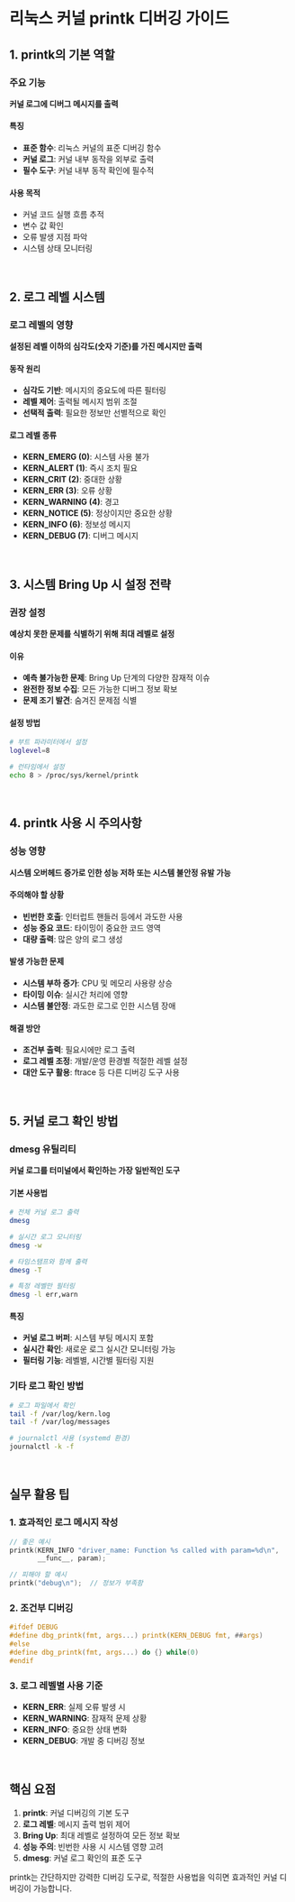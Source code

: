 # 리눅스 커널 printk 디버깅 가이드

## 1. printk의 기본 역할

### 주요 기능
**커널 로그에 디버그 메시지를 출력**

#### 특징
- **표준 함수**: 리눅스 커널의 표준 디버깅 함수
- **커널 로그**: 커널 내부 동작을 외부로 출력
- **필수 도구**: 커널 내부 동작 확인에 필수적

#### 사용 목적
- 커널 코드 실행 흐름 추적
- 변수 값 확인
- 오류 발생 지점 파악
- 시스템 상태 모니터링

<br>

## 2. 로그 레벨 시스템

### 로그 레벨의 영향
**설정된 레벨 이하의 심각도(숫자 기준)를 가진 메시지만 출력**

#### 동작 원리
- **심각도 기반**: 메시지의 중요도에 따른 필터링
- **레벨 제어**: 출력될 메시지 범위 조절
- **선택적 출력**: 필요한 정보만 선별적으로 확인

#### 로그 레벨 종류
- **KERN_EMERG (0)**: 시스템 사용 불가
- **KERN_ALERT (1)**: 즉시 조치 필요
- **KERN_CRIT (2)**: 중대한 상황
- **KERN_ERR (3)**: 오류 상황
- **KERN_WARNING (4)**: 경고
- **KERN_NOTICE (5)**: 정상이지만 중요한 상황
- **KERN_INFO (6)**: 정보성 메시지
- **KERN_DEBUG (7)**: 디버그 메시지

<br>

## 3. 시스템 Bring Up 시 설정 전략

### 권장 설정
**예상치 못한 문제를 식별하기 위해 최대 레벨로 설정**

#### 이유
- **예측 불가능한 문제**: Bring Up 단계의 다양한 잠재적 이슈
- **완전한 정보 수집**: 모든 가능한 디버그 정보 확보
- **문제 조기 발견**: 숨겨진 문제점 식별

#### 설정 방법
```bash
# 부트 파라미터에서 설정
loglevel=8

# 런타임에서 설정
echo 8 > /proc/sys/kernel/printk
```

<br>

## 4. printk 사용 시 주의사항

### 성능 영향
**시스템 오버헤드 증가로 인한 성능 저하 또는 시스템 불안정 유발 가능**

#### 주의해야 할 상황
- **빈번한 호출**: 인터럽트 핸들러 등에서 과도한 사용
- **성능 중요 코드**: 타이밍이 중요한 코드 영역
- **대량 출력**: 많은 양의 로그 생성

#### 발생 가능한 문제
- **시스템 부하 증가**: CPU 및 메모리 사용량 상승
- **타이밍 이슈**: 실시간 처리에 영향
- **시스템 불안정**: 과도한 로그로 인한 시스템 장애

#### 해결 방안
- **조건부 출력**: 필요시에만 로그 출력
- **로그 레벨 조정**: 개발/운영 환경별 적절한 레벨 설정
- **대안 도구 활용**: ftrace 등 다른 디버깅 도구 사용

<br>

## 5. 커널 로그 확인 방법

### dmesg 유틸리티
**커널 로그를 터미널에서 확인하는 가장 일반적인 도구**

#### 기본 사용법
```bash
# 전체 커널 로그 출력
dmesg

# 실시간 로그 모니터링
dmesg -w

# 타임스탬프와 함께 출력
dmesg -T

# 특정 레벨만 필터링
dmesg -l err,warn
```

#### 특징
- **커널 로그 버퍼**: 시스템 부팅 메시지 포함
- **실시간 확인**: 새로운 로그 실시간 모니터링 가능
- **필터링 기능**: 레벨별, 시간별 필터링 지원

### 기타 로그 확인 방법
```bash
# 로그 파일에서 확인
tail -f /var/log/kern.log
tail -f /var/log/messages

# journalctl 사용 (systemd 환경)
journalctl -k -f
```

<br>

## 실무 활용 팁

### 1. 효과적인 로그 메시지 작성
```c
// 좋은 예시
printk(KERN_INFO "driver_name: Function %s called with param=%d\n", 
       __func__, param);

// 피해야 할 예시
printk("debug\n");  // 정보가 부족함
```

### 2. 조건부 디버깅
```c
#ifdef DEBUG
#define dbg_printk(fmt, args...) printk(KERN_DEBUG fmt, ##args)
#else
#define dbg_printk(fmt, args...) do {} while(0)
#endif
```

### 3. 로그 레벨별 사용 기준
- **KERN_ERR**: 실제 오류 발생 시
- **KERN_WARNING**: 잠재적 문제 상황
- **KERN_INFO**: 중요한 상태 변화
- **KERN_DEBUG**: 개발 중 디버깅 정보

<br>

## 핵심 요점

1. **printk**: 커널 디버깅의 기본 도구
2. **로그 레벨**: 메시지 출력 범위 제어
3. **Bring Up**: 최대 레벨로 설정하여 모든 정보 확보
4. **성능 주의**: 빈번한 사용 시 시스템 영향 고려
5. **dmesg**: 커널 로그 확인의 표준 도구

printk는 간단하지만 강력한 디버깅 도구로, 적절한 사용법을 익히면 효과적인 커널 디버깅이 가능합니다.